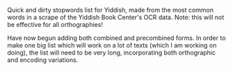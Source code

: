 Quick and dirty stopwords list for Yiddish, made from the most common words in a scrape of the Yiddish Book Center's OCR data. Note: this will not be effective for all orthographies!

Have now begun adding both combined and precombined forms. In order to make one big list which will work on a lot of texts (which I am working on doing), the list will need to be very long, incorporating both orthographic and encoding variations.
